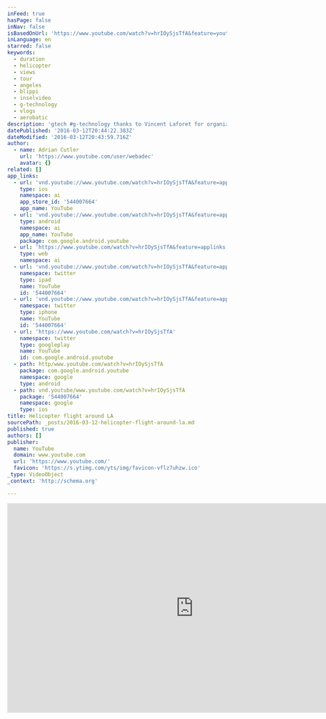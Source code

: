 ```yaml
---
inFeed: true
hasPage: false
inNav: false
isBasedOnUrl: 'https://www.youtube.com/watch?v=hrIOySjsTfA&feature=youtu.be'
inLanguage: en
starred: false
keywords:
  - duration
  - helicopter
  - views
  - tour
  - angeles
  - blippi
  - inselvideo
  - g-technology
  - vlogs
  - aerobatic
description: 'gtech #g-technology thanks to Vincent Laforet for organizing helicopter flights around LA during the G-Technology Partner Summit. LA at night from a helicopter is pretty awesome.. especially awesome @ 1:55 when the pilot gets asked is he really a RedBull pilot.. (..and yes he was...)'
datePublished: '2016-03-12T20:44:22.383Z'
dateModified: '2016-03-12T20:43:59.716Z'
author:
  - name: Adrian Cutler
    url: 'https://www.youtube.com/user/webadec'
    avatar: {}
related: []
app_links:
  - url: 'vnd.youtube://www.youtube.com/watch?v=hrIOySjsTfA&feature=applinks'
    type: ios
    namespace: ai
    app_store_id: '544007664'
    app_name: YouTube
  - url: 'vnd.youtube://www.youtube.com/watch?v=hrIOySjsTfA&feature=applinks'
    type: android
    namespace: ai
    app_name: YouTube
    package: com.google.android.youtube
  - url: 'https://www.youtube.com/watch?v=hrIOySjsTfA&feature=applinks'
    type: web
    namespace: ai
  - url: 'vnd.youtube://www.youtube.com/watch?v=hrIOySjsTfA&feature=applinks'
    namespace: twitter
    type: ipad
    name: YouTube
    id: '544007664'
  - url: 'vnd.youtube://www.youtube.com/watch?v=hrIOySjsTfA&feature=applinks'
    namespace: twitter
    type: iphone
    name: YouTube
    id: '544007664'
  - url: 'https://www.youtube.com/watch?v=hrIOySjsTfA'
    namespace: twitter
    type: googleplay
    name: YouTube
    id: com.google.android.youtube
  - path: http/www.youtube.com/watch?v=hrIOySjsTfA
    package: com.google.android.youtube
    namespace: google
    type: android
  - path: vnd.youtube/www.youtube.com/watch?v=hrIOySjsTfA
    package: '544007664'
    namespace: google
    type: ios
title: Helicopter flight around LA
sourcePath: _posts/2016-03-12-helicopter-flight-around-la.md
published: true
authors: []
publisher:
  name: YouTube
  domain: www.youtube.com
  url: 'https://www.youtube.com/'
  favicon: 'https://s.ytimg.com/yts/img/favicon-vflz7uhzw.ico'
_type: VideoObject
_context: 'http://schema.org'

---
```

<iframe src="https://cdn.embedly.com/widgets/media.html?src=https%3A%2F%2Fwww.youtube.com%2Fembed%2FhrIOySjsTfA%3Ffeature%3Doembed&amp;url=https%3A%2F%2Fwww.youtube.com%2Fwatch%3Fv%3DhrIOySjsTfA%26feature%3Dyoutu.be&amp;image=https%3A%2F%2Fi.ytimg.com%2Fvi%2FhrIOySjsTfA%2Fhqdefault.jpg&amp;key=b7d04c9b404c499eba89ee7072e1c4f7&amp;type=text%2Fhtml&amp;schema=youtube" width="854" height="480" scrolling="no" frameborder="0" allowfullscreen="allowfullscreen" style=""></iframe>